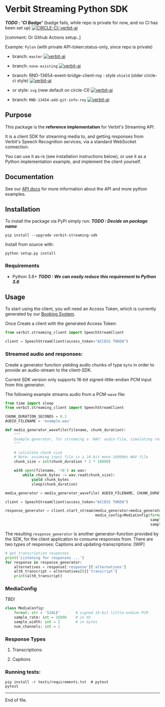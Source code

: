 # Verbit Streaming Python SDK

***TODO : 'CI Badge'***
(badge fails, while repo is private for now, and no CI has been set up)
[![CIRCLE-CI::verbit-ai](https://circleci.com/gh/verbit-ai/verbit-streaming-python-sdk/tree/master.svg?style=shield)](https://app.circleci.com/pipelines/github/verbit-ai/verbit-streaming-python-sdk)

[comment: Or Github Actions setup..]

Example: `Pylon` (with private API-token:status-only, since repo is private)

* branch: `master`
[![verbit-ai](https://circleci.com/gh/verbit-ai/pylon/tree/master.svg?style=shield&circle-token=de6a837438fb7efc31b8cb857b9304b0b1f0c09c)](https://app.circleci.com/pipelines/github/verbit-ai/pylon)

 * branch: `none-existing`
[![verbit-ai](https://circleci.com/gh/verbit-ai/pylon/tree/none-existing.svg?style=shield&circle-token=de6a837438fb7efc31b8cb857b9304b0b1f0c09c)](https://app.circleci.com/pipelines/github/verbit-ai/pylon)

  * branch: RND-13654-event-bridge-client-roy : style `shield` (older circle-ci style)
[![verbit-ai](https://circleci.com/gh/verbit-ai/pylon/tree/RND-13654-event-bridge-client-roy.svg?style=shield&circle-token=de6a837438fb7efc31b8cb857b9304b0b1f0c09c)](https://app.circleci.com/pipelines/github/verbit-ai/pylon)

 * or style: `svg` (new default on circle-CI)
   [![verbit-ai](https://circleci.com/gh/verbit-ai/pylon/tree/RND-13654-event-bridge-client-roy.svg?circle-token=de6a837438fb7efc31b8cb857b9304b0b1f0c09c)](https://app.circleci.com/pipelines/github/verbit-ai/pylon)

 * branch: `RND-13454-add-git-info-roy`
[![verbit-ai](https://circleci.com/gh/verbit-ai/pylon/tree/RND-13654-event-bridge-client-roy.svg?style=shield&circle-token=de6a837438fb7efc31b8cb857b9304b0b1f0c09c)](https://app.circleci.com/pipelines/github/verbit-ai/pylon)



## Purpose

This package is the __reference implementation__ for Verbit's Streaming API.

It is a client SDK for streaming media to, and getting responses from Verbit's
Speech Recognition services, via a standard WebSocket connection.

You can use it as-is (see installation instructions below), or use it as
a Python implementation example, and implement the client yourself.


## Documentation

See our [API docs](https://www.XXXX.ai/docs) for more information about the API and
more python examples.

## Installation

To install the package via PyPi simply run:  ***TODO : Decide on package name***

    pip install --upgrade verbit-streaming-sdk

Install from source with:

    python setup.py install

### Requirements

- Python 3.8+  ***TODO : We can easily reduce this requirement to Python 3.6***

## Usage

To start using the client, you will need an Access Token, which is currently
generated by our [Booking System](https://www.link-to-booking.co).

Once Create a client with the
generated Access Token:

```python
from verbit.streaming_client import SpeechStreamClient

client = SpeechStreamClient(access_token="ACCESS TOKEN")
```

### Streamed audio and responses:

Create a generator function yielding audio chunks of type `byte` in order to provide an audio-stream to the client-SDK.

Current SDK version only supports 16-bit signed-little-endian PCM input from this generator.

The following example streams audio from a PCM-`wave` file:

```example_client_wav.py
from time import sleep
from verbit.streaming_client import SpeechStreamClient

CHUNK_DURATION_SECONDS = 0.1
AUDIO_FILENAME = 'example.wav'

def media_generator_wavefile(filename, chunk_duration):
    """
    Example generator, for streaming a 'WAV' audio-file, simulating realtime playback-rate using sleep()
    """

    # calculate chunk size
    # Note: assuming input file is a 16-bit mono 16000Hz WAV file
    chunk_size = int(chunk_duration * 2 * 16000)

    with open(filename, 'rb') as wav:
        while chunk_bytes := wav.read(chunk_size):
            yield chunk_bytes
            sleep(chunk_duration)

media_generator = media_generator_wavefile( AUDIO_FILENAME, CHUNK_DURATION_SECONDS)

client = SpeechStreamClient(access_token="ACCESS TOKEN")

response_generator = client.start_stream(media_generator=media_generator,
                                         media_config=MediaConfig(format='S16LE',     # signed 16-bit little-endian PCM
                                                                  sample_rate=16000,  # in Hz
                                                                  sample_width=2))    # in bytes
```

The resulting `response_generator` is another generator-function provided by the SDK, for the client application to consume responses from. There are two types of responses: Captions and updating-transcriptions:
[WIP]
```python
# get transcription responses
print('Listening for responses ...')
for response in response_generator:
    alternatives = response['response']['alternatives']
    alt0_transcript = alternatives[0]['transcript']
    print(alt0_transcript)
```

### MediaConfig

TBD!

```python
class MediaConfig:
    format: str = 'S16LE'       # signed 16-bit little-endian PCM
    sample_rate: int = 16000    # in Hz
    sample_width: int = 2       # in bytes
    num_channels: int = 1
```
### Response Types

1. Transcriptions:

1. Captions

### Running tests:
```
pip install -r tests/requirements.txt  # pytest
pytest
```

----
End of file.